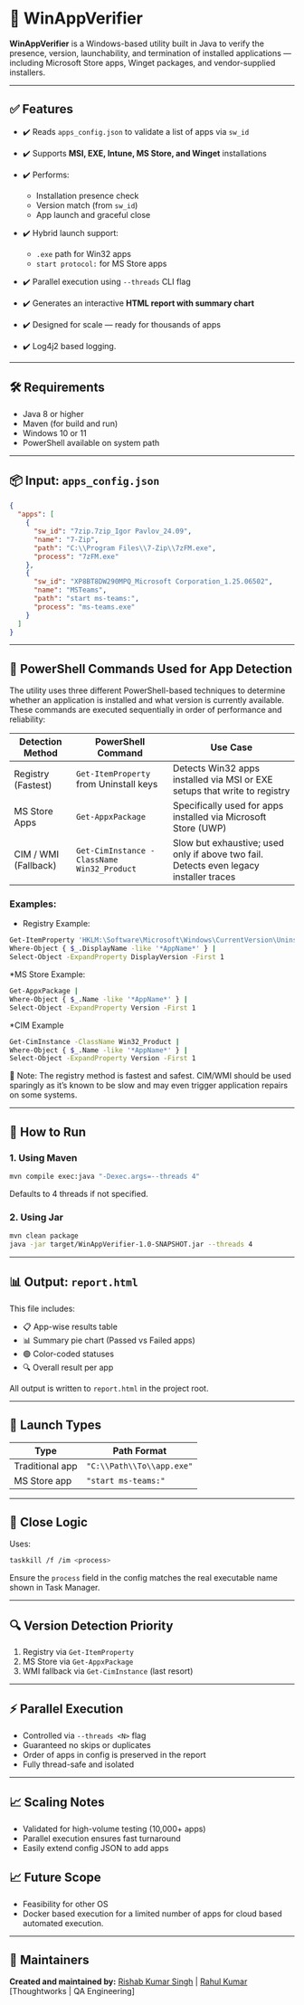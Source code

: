 # 🧪 WinAppVerifier

**WinAppVerifier** is a Windows-based utility built in Java to verify the presence, version, launchability, and termination of installed applications — including Microsoft Store apps, Winget packages, and vendor-supplied installers.

---

## ✅ Features

* ✔️ Reads `apps_config.json` to validate a list of apps via `sw_id`
* ✔️ Supports **MSI, EXE, Intune, MS Store, and Winget** installations
* ✔️ Performs:

  * Installation presence check
  * Version match (from `sw_id`)
  * App launch and graceful close
* ✔️ Hybrid launch support:

  * `.exe` path for Win32 apps
  * `start protocol:` for MS Store apps
* ✔️ Parallel execution using `--threads` CLI flag
* ✔️ Generates an interactive **HTML report with summary chart**
* ✔️ Designed for scale — ready for thousands of apps
* ✔️ Log4j2 based logging.
  

---

## 🛠️ Requirements

* Java 8 or higher
* Maven (for build and run)
* Windows 10 or 11
* PowerShell available on system path

---

## 📦 Input: `apps_config.json`

```json
{
  "apps": [
    {
      "sw_id": "7zip.7zip_Igor Pavlov_24.09",
      "name": "7-Zip",
      "path": "C:\\Program Files\\7-Zip\\7zFM.exe",
      "process": "7zFM.exe"
    },
    {
      "sw_id": "XP8BT8DW290MPQ_Microsoft Corporation_1.25.06502",
      "name": "MSTeams",
      "path": "start ms-teams:",
      "process": "ms-teams.exe"
    }
  ]
}
```

---


## 🔎 PowerShell Commands Used for App Detection
The utility uses three different PowerShell-based techniques to determine whether an application is installed and what version is currently available. These commands are executed sequentially in order of performance and reliability:

| Detection Method     | PowerShell Command                         | Use Case                                                                 |
|----------------------|---------------------------------------------|--------------------------------------------------------------------------|
| Registry (Fastest)   | `Get-ItemProperty` from Uninstall keys      | Detects Win32 apps installed via MSI or EXE setups that write to registry |
| MS Store Apps        | `Get-AppxPackage`                           | Specifically used for apps installed via Microsoft Store (UWP)           |
| CIM / WMI (Fallback) | `Get-CimInstance -ClassName Win32_Product`  | Slow but exhaustive; used only if above two fail. Detects even legacy installer traces |

### Examples:
* Registry Example:
```sh
Get-ItemProperty 'HKLM:\Software\Microsoft\Windows\CurrentVersion\Uninstall\*' |
Where-Object { $_.DisplayName -like '*AppName*' } |
Select-Object -ExpandProperty DisplayVersion -First 1
```

*MS Store Example:
```sh
Get-AppxPackage |
Where-Object { $_.Name -like '*AppName*' } |
Select-Object -ExpandProperty Version -First 1
```

*CIM Example
```sh
Get-CimInstance -ClassName Win32_Product |
Where-Object { $_.Name -like '*AppName*' } |
Select-Object -ExpandProperty Version -First 1
```

🧠 Note: The registry method is fastest and safest. CIM/WMI should be used sparingly as it’s known to be slow and may even trigger application repairs on some systems.

---

## 🚀 How to Run

### 1. Using Maven

```sh
mvn compile exec:java "-Dexec.args=--threads 4"
```

Defaults to 4 threads if not specified.

### 2. Using Jar

```sh
mvn clean package
java -jar target/WinAppVerifier-1.0-SNAPSHOT.jar --threads 4
```

---

## 📊 Output: `report.html`

This file includes:

* 📋 App-wise results table
* 📊 Summary pie chart (Passed vs Failed apps)
* 🟢 Color-coded statuses
* 🔍 Overall result per app

All output is written to `report.html` in the project root.

---

## 🔄 Launch Types

| Type            | Path Format               |
| --------------- | ------------------------- |
| Traditional app | `"C:\\Path\\To\\app.exe"` |
| MS Store app    | `"start ms-teams:"`       |

---

## 🛑 Close Logic

Uses:

```sh
taskkill /f /im <process>
```

Ensure the `process` field in the config matches the real executable name shown in Task Manager.

---

## 🔍 Version Detection Priority

1. Registry via `Get-ItemProperty`
2. MS Store via `Get-AppxPackage`
3. WMI fallback via `Get-CimInstance` (last resort)

---

## ⚡ Parallel Execution

* Controlled via `--threads <N>` flag
* Guaranteed no skips or duplicates
* Order of apps in config is preserved in the report
* Fully thread-safe and isolated

---

## 📈 Scaling Notes

* Validated for high-volume testing (10,000+ apps)
* Parallel execution ensures fast turnaround
* Easily extend config JSON to add apps

## 📈 Future Scope
* Feasibility for other OS
* Docker based execution for a limited number of apps for cloud based automated execution.

---

## 📌 Maintainers

**Created and maintained by:** [Rishab Kumar Singh](https://www.linkedin.com/in/iamrishab2701/) | [Rahul Kumar](https://www.linkedin.com/in/whoisrahul/)
\[Thoughtworks | QA Engineering]
